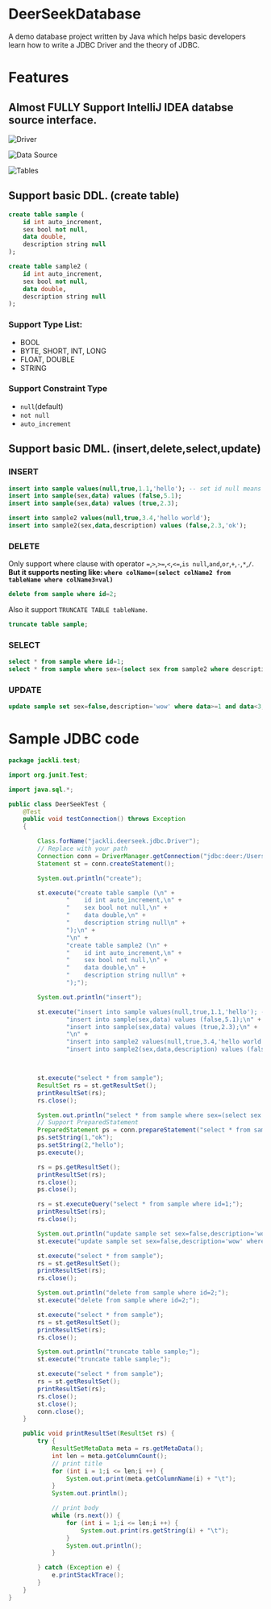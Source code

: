 # DeerSeekDatabase

A demo database project written by Java which helps basic developers learn how to write a JDBC Driver and the theory of JDBC.

# Features

## Almost FULLY Support IntelliJ IDEA databse source interface.

![Driver](pic/datasource.png)

![Data Source](pic/driver.png)

![Tables](pic/tables.png)

## Support basic DDL. (create table)

```sql
create table sample (
    id int auto_increment,
    sex bool not null,
    data double,
    description string null
);

create table sample2 (
    id int auto_increment,
    sex bool not null,
    data double,
    description string null
);
```

### Support Type List:

* BOOL
* BYTE, SHORT, INT, LONG
* FLOAT, DOUBLE
* STRING

### Support Constraint Type

* `null`(default)
* `not null`
* `auto_increment`

## Support basic DML. (insert,delete,select,update)

### INSERT

```sql
insert into sample values(null,true,1.1,'hello'); -- set id null means auto add id to the column
insert into sample(sex,data) values (false,5.1);
insert into sample(sex,data) values (true,2.3);

insert into sample2 values(null,true,3.4,'hello world');
insert into sample2(sex,data,description) values (false,2.3,'ok');
```

### DELETE

Only support where clause with operator `=`,`>`,`>=`,`<`,`<=`,`is null`,`and`,`or`,`+`,`-`,`*`,`/`. **But it supports nesting like: `where colName=(select colName2 from tableName where colName3=val)`**

```sql
delete from sample where id=2;
```

Also it support `TRUNCATE TABLE tableName`.

```sql
truncate table sample;
```

### SELECT

```sql
select * from sample where id=1;
select * from sample where sex=(select sex from sample2 where description='ok') or description='hello';
```

### UPDATE

```sql
update sample set sex=false,description='wow' where data>=1 and data<3;
```


# Sample JDBC code

```java
package jackli.test;

import org.junit.Test;

import java.sql.*;

public class DeerSeekTest {
    @Test
    public void testConnection() throws Exception
    {

        Class.forName("jackli.deerseek.jdbc.Driver");
        // Replace with your path
        Connection conn = DriverManager.getConnection("jdbc:deer:/Users/jackli/tmp/test.dsdb");
        Statement st = conn.createStatement();

        System.out.println("create");

        st.execute("create table sample (\n" +
                "    id int auto_increment,\n" +
                "    sex bool not null,\n" +
                "    data double,\n" +
                "    description string null\n" +
                ");\n" +
                "\n" +
                "create table sample2 (\n" +
                "    id int auto_increment,\n" +
                "    sex bool not null,\n" +
                "    data double,\n" +
                "    description string null\n" +
                ");");

        System.out.println("insert");

        st.execute("insert into sample values(null,true,1.1,'hello'); -- set id null means auto add id to the column\n" +
                "insert into sample(sex,data) values (false,5.1);\n" +
                "insert into sample(sex,data) values (true,2.3);\n" +
                "\n" +
                "insert into sample2 values(null,true,3.4,'hello world');\n" +
                "insert into sample2(sex,data,description) values (false,2.3,'ok');");



        st.execute("select * from sample");
        ResultSet rs = st.getResultSet();
        printResultSet(rs);
        rs.close();

        System.out.println("select * from sample where sex=(select sex from sample2 where description=?) or description=?;");
        // Support PreparedStatement
        PreparedStatement ps = conn.prepareStatement("select * from sample where sex=(select sex from sample2 where description=?) or description=?;");
        ps.setString(1,"ok");
        ps.setString(2,"hello");
        ps.execute();

        rs = ps.getResultSet();
        printResultSet(rs);
        rs.close();
        ps.close();

        rs = st.executeQuery("select * from sample where id=1;");
        printResultSet(rs);
        rs.close();

        System.out.println("update sample set sex=false,description='wow' where data>=1 and data<3;");
        st.execute("update sample set sex=false,description='wow' where data>=1 and data<3;");

        st.execute("select * from sample");
        rs = st.getResultSet();
        printResultSet(rs);
        rs.close();

        System.out.println("delete from sample where id=2;");
        st.execute("delete from sample where id=2;");

        st.execute("select * from sample");
        rs = st.getResultSet();
        printResultSet(rs);
        rs.close();

        System.out.println("truncate table sample;");
        st.execute("truncate table sample;");

        st.execute("select * from sample");
        rs = st.getResultSet();
        printResultSet(rs);
        rs.close();
        st.close();
        conn.close();
    }

    public void printResultSet(ResultSet rs) {
        try {
            ResultSetMetaData meta = rs.getMetaData();
            int len = meta.getColumnCount();
            // print title
            for (int i = 1;i <= len;i ++) {
                System.out.print(meta.getColumnName(i) + "\t");
            }
            System.out.println();

            // print body
            while (rs.next()) {
                for (int i = 1;i <= len;i ++) {
                    System.out.print(rs.getString(i) + "\t");
                }
                System.out.println();
            }

        } catch (Exception e) {
            e.printStackTrace();
        }
    }
}
```

